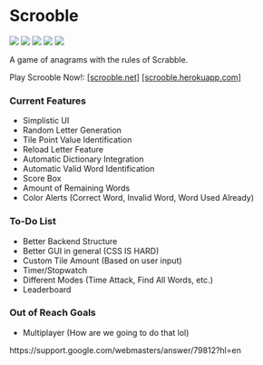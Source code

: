 # Scrooble
![](https://img.shields.io/github/stars/ColinLi33/Scrooble) ![](https://img.shields.io/github/forks/ColinLi33/Scrooble) ![](https://img.shields.io/github/tag/ColinLi33/Scrooble) ![](https://img.shields.io/github/release/ColinLi33/Scrooble) ![](https://img.shields.io/github/issues/ColinLi33/Scrooble)

A game of anagrams with the rules of Scrabble.

Play Scrooble Now!: [[scrooble.net]](http://scrooble.net "scrooble.net") [[scrooble.herokuapp.com]](http://scrooble.herokuapp.com "[scrooble.herokuapp.com]")

### Current Features
- Simplistic UI
- Random Letter Generation
- Tile Point Value Identification
- Reload Letter Feature
- Automatic Dictionary Integration
- Automatic Valid Word Identification
- Score Box
- Amount of Remaining Words
- Color Alerts (Correct Word, Invalid Word, Word Used Already)

### To-Do List
- Better Backend Structure
- Better GUI in general (CSS IS HARD)
- Custom Tile Amount (Based on user input)
- Timer/Stopwatch
- Different Modes (Time Attack, Find All Words, etc.)
- Leaderboard 

### Out of Reach Goals
- Multiplayer (How are we going to do that lol)


<!DOCTYPE html>
<html>
  <head>
    <meta charset="utf-8">
    <meta name="Description" CONTENT="Author: A.N. Author, Illustrator: P. Picture, Category: Books, Price:  £9.24, Length: 784 pages">
    <meta name="google-site-verification" content="+nxGUDJ4QpAZ5l9Bsjdi102tLVC21AIh5d1Nl23908vVuFHs34="/>
    <title>Example Books - high-quality used books for children</title>
    <meta name="robots" content="noindex,nofollow">
    https://support.google.com/webmasters/answer/79812?hl=en
